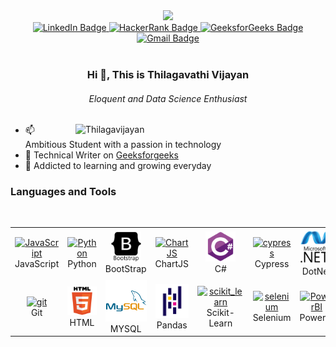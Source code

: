 

<!---
Thilagavijayan/Thilagavijayan is a ✨ special ✨ repository because its `README.md` (this file) appears on your GitHub profile.
You can click the Preview link to take a look at your changes.
--->
<div id="header" align="center">
  <img src="https://mir-s3-cdn-cf.behance.net/project_modules/disp/601014116770475.6068beff4640a.gif" width="200"/>
</div>
<div id="badges" align="center">
  <a href="https://www.linkedin.com/in/thilagavathi-vijayan-a436b2217/">
    <img src="https://img.shields.io/badge/LinkedIn-blue?style=for-the-badge&logo=linkedin&logoColor=white" alt="LinkedIn Badge"/>
  </a>
  <a href="https://www.hackerrank.com/thilagavathivij1">
    <img src="https://img.shields.io/badge/-Hackerrank-2EC866?style=for-the-badge&logo=HackerRank&logoColor=white" alt="HackerRank Badge"/>
  </a>
  <a href="https://auth.geeksforgeeks.org/user/thilagavathimfj0/">
    <img src="https://img.shields.io/badge/GeeksforGeeks-298D46?style=for-the-badge&logo=geeksforgeeks&logoColor=white" alt="GeeksforGeeks Badge"/>
  </a>
  <a href="www.thigavathivijayan850@gmail.com">
    <img src="https://img.shields.io/badge/Gmail-D14836?style=for-the-badge&logo=gmail&logoColor=white" alt="Gmail Badge"/>
  </a>
</div>
<div id="views" align="center">
   <img src="https://komarev.com/ghpvc/?username=your-github-Thilagavijayan&style=flat-square&color=blue" alt=""/>
</div>

<!-- ![MasterHead](https://www.american.edu/spa/data-science/images/datascience-hero.jpg) -->
<h3 align="center">Hi 👋, This is Thilagavathi Vijayan</h1>
<h6 align="center">Eloquent and Data Science Enthusiast</h3>
<!-- <img align= "right" alt = "Coding" width = "400" src= "https://mir-s3-cdn-cf.behance.net/project_modules/disp/601014116770475.6068beff4640a.gif"> -->
 <p><img align="right" src="https://github-readme-streak-stats.herokuapp.com/?user=Thilagavijayan&" alt="Thilagavijayan" width = "400" /></p>
 
 <div id="views" width = "300">
 
  - 📫 Ambitious Student with a passion in technology
  - 📝 Technical Writer on [Geeksforgeeks](Geeksforgeeks)
  - 🌱 Addicted to learning and growing everyday
  
</div>
<h3 align="left">Languages and Tools</h3>

<!-- <p><img align="center" src="https://github-readme-stats.vercel.app/api/top-langs?username=thilagavijayan&show_icons=true&locale=en&layout=compact" alt="thilagavijayan" /></p> -->
<br>
<table align = "left">
<tr>
    <td align="center" width="85">
      <a href="#Thilagavijayan">
        <img src="https://upload.wikimedia.org/wikipedia/commons/thumb/9/99/Unofficial_JavaScript_logo_2.svg/1024px-Unofficial_JavaScript_logo_2.svg.png" width="48" height="48" alt="JavaScript" />
      </a>
      <br>JavaScript
    </td>
    <td align="center" width="85">
      <a href="#Thilagavijayan">
        <img src="https://upload.wikimedia.org/wikipedia/commons/thumb/c/c3/Python-logo-notext.svg/1200px-Python-logo-notext.svg.png" width="48" height="48" alt="Python" />
      </a>
      <br>Python
    </td>
    <td align="center" width="85">
      <a href="#Thilagavijayan">
        <img src="https://raw.githubusercontent.com/devicons/devicon/master/icons/bootstrap/bootstrap-plain-wordmark.svg" width="48" height="48" alt="BootStrap" />
      </a>
      <br>BootStrap
    </td>
    <td align="center" width="85">
      <a href="#Thilagavijayan">
        <img src="https://www.chartjs.org/media/logo-title.svg" width="48" height="48" alt="ChartJS" />
      </a>
      <br>ChartJS
    </td>
    <td align="center" width="85">
      <a href="#Thilagavijayan">
        <img src="https://raw.githubusercontent.com/devicons/devicon/master/icons/csharp/csharp-original.svg" width="48" height="48" alt="Csharp" />
      </a>
      <br>C#
    </td>
     <td align="center" width="85">
      <a href="#Thilagavijayan">
       <img src="https://raw.githubusercontent.com/simple-icons/simple-icons/6e46ec1fc23b60c8fd0d2f2ff46db82e16dbd75f/icons/cypress.svg" alt="cypress"/>
      </a>
      <br>Cypress
    </td>
      <td align="center" width="85">
      <a href="#Thilagavijayan">
       <img src="https://raw.githubusercontent.com/devicons/devicon/master/icons/dot-net/dot-net-original-wordmark.svg" alt="dotnet"/>
      </a>
      <br>DotNet
    </td>
      <td align="center" width="85">
      <a href="#Thilagavijayan">
       <img src="https://raw.githubusercontent.com/devicons/devicon/master/icons/css3/css3-original-wordmark.svg" alt="css3"/>
      </a>
      <br>CSS
    </td>
      <td align="center" width="85">
      <a href="#Thilagavijayan">
       <img src="https://www.vectorlogo.zone/logos/figma/figma-icon.svg" alt="figma"/>
      </a>
      <br>Figma
    </td>
    <td align="center" width="85">
      <a href="#Thilagavijayan">
       <img src="https://www.vectorlogo.zone/logos/pocoo_flask/pocoo_flask-icon.svg" alt="flask"/>
      </a>
      <br>Flask
    </td>
  </tr>
  <tr>
    <td align="center" width="85"> 
      <a href="#Thilagavijayan">
       <img src="https://www.vectorlogo.zone/logos/git-scm/git-scm-icon.svg" alt="git" />
      </a>
      <br>Git
    </td>
    <td align="center" width="85">
      <a href="#Thilagavijayan">
       <img src="https://raw.githubusercontent.com/devicons/devicon/master/icons/html5/html5-original-wordmark.svg" alt="html5"/>
      </a>
      <br>HTML
    </td>   
    <td align="center" width="85">
      <a href="#Thilagavijayan">
       <img src="https://raw.githubusercontent.com/devicons/devicon/master/icons/mysql/mysql-original-wordmark.svg" alt="mysql" />
      </a>
      <br>MYSQL
    </td>
    <td align="center" width="85">
      <a href="#Thilagavijayan">
       <img src="https://raw.githubusercontent.com/devicons/devicon/2ae2a900d2f041da66e950e4d48052658d850630/icons/pandas/pandas-original.svg" alt="pandas"/>
      </a>
      <br>Pandas
    </td>
    <td align="center" width="85">
      <a href="#Thilagavijayan">
      <img src="https://upload.wikimedia.org/wikipedia/commons/0/05/Scikit_learn_logo_small.svg" alt="scikit_learn" />
      </a>
      <br>Scikit-Learn
    </td>
    <td align="center" width="85">
      <a href="#Thilagavijayan">
      <img src="https://raw.githubusercontent.com/detain/svg-logos/780f25886640cef088af994181646db2f6b1a3f8/svg/selenium-logo.svg" alt="selenium"/>
      </a>
      <br>Selenium
    </td>
    <td align="center" width="85">
      <a href="#Thilagavijayan">
      <img src="https://encrypted-tbn0.gstatic.com/images?q=tbn:ANd9GcQfzC9BWEfqD1gJaGulcI5d3ziyQePenHfrZA&usqp=CAU" alt="PowerBI"/>
      </a>
      <br>PowerBI
    </td>
    <td align="center" width="85">
      <a href="#Thilagavijayan">
     <img src="https://seaborn.pydata.org/_images/logo-mark-lightbg.svg" alt="seaborn"/>
      </a>
      <br>SeaBorn
    </td>
    <td align="center" width="85">
    <a href="#Thilagavijayan">
      <img src="https://pbs.twimg.com/profile_images/1268207088683020288/d9agkn4h_400x400.jpg" alt="Tableau"/>
      </a>
      <br>Tableau
    </td>
    <td align="center" width="85">
      <a href="#Thilagavijayan">
      <img src="https://3.bp.blogspot.com/-yvrV6MUueGg/ToICp0YIDPI/AAAAAAAAADg/SYKg4dWpyC43AAfrDwBTR0VYmYT0QshEgCPcBGAYYCw/s1600/OpenCV_Logo.png" alt="OpenCV"/>
      </a>
      <br>OpenCV
    </td>
  </tr>
</table>


 
